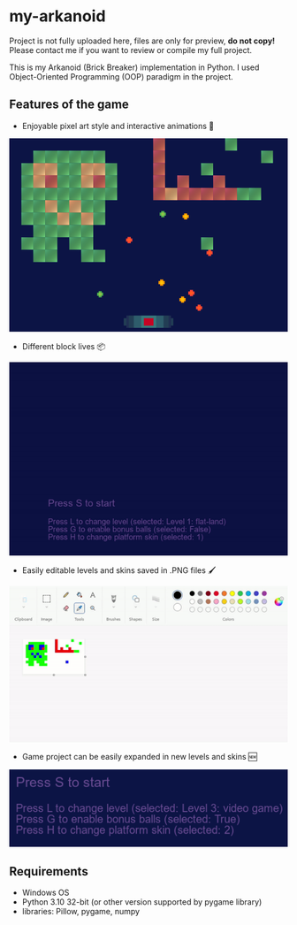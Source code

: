 # my-arkanoid

Project is not fully uploaded here, files are only for preview, **do not copy!** Please contact me if you want to review or compile my full project.

This is my Arkanoid (Brick Breaker) implementation in Python. I used Object-Oriented Programming (OOP) paradigm in the project.

## Features of the game

- Enjoyable pixel art style and interactive animations 👾

![](info/leveledited.png)

- Different block lives 📦

![](info/gameplay.gif)

- Easily editable levels and skins saved in .PNG files 🖌️

![](info/leveledit.gif)

- Game project can be easily expanded in new levels and skins 🆕

![](info/menu.png)

## Requirements

- Windows OS
- Python 3.10 32-bit (or other version supported by pygame library)
- libraries: Pillow, pygame, numpy
